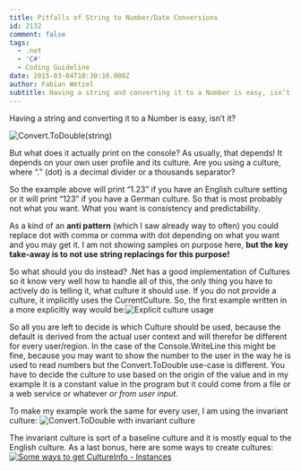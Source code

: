 ```yaml
---
title: Pitfalls of String to Number/Date Conversions
id: 2132
comment: false
tags:
  - .net
  - 'C#'
  - Coding Guideline
date: 2015-03-04T10:30:16.000Z
author: Fabian Wetzel
subtitle: Having a string and converting it to a Number is easy, isn’t it?
---
```


Having a string and converting it to a Number is easy, isn’t it?

![Convert.ToDouble(string)](https://az275061.vo.msecnd.net/blogmedia/2015/03/convert_todouble_simple.png "Convert.ToDouble(string)")

But what does it actually print on the console? As usually, that depends! It depends on your own user profile and its culture. Are you using a culture, where “.” (dot) is a decimal divider or a thousands separator?

So the example above will print “1.23” if you have an English culture setting or it will print “123” if you have a German culture. So that is most probably not what you want. What you want is consistency and predictability.

As a kind of an **anti pattern** (which I saw already way to often) you could replace dot with comma or comma with dot depending on what you want and you may get it. I am not showing samples on purpose here, **but the key take-away is to not use string replacings for this purpose!**

So what should you do instead? .Net has a good implementation of Cultures so it know very well how to handle all of this, the only thing you have to actively do is telling it, what culture it should use. If you do not provide a culture, it implicitly uses the CurrentCulture. So, the first example written in a more explicitly way would be:![Explicit culture usage](https://az275061.vo.msecnd.net/blogmedia/2015/03/convert_todouble_explicit.png "Explicit culture usage")

So all you are left to decide is which Culture should be used, because the default is derived from the actual user context and will therefor be different for every user/region. In the case of the Console.WriteLine this might be fine, because you may want to show the number to the user in the way he is used to read numbers but the Convert.ToDouble use-case is different. You have to decide the culture to use based on the origin of the value and in my example it is a constant value in the program but it could come from a file or a web service or whatever _or from user input_.

To make my example work the same for every user, I am using the invariant culture:
![Convert.ToDouble with invariant culture](https://az275061.vo.msecnd.net/blogmedia/2015/03/convert_todouble_invariant_culture.png "Convert.ToDouble with invariant culture")

The invariant culture is sort of a baseline culture and it is mostly equal to the English culture. As a last bonus, here are some ways to create cultures:[![Some ways to get CultureInfo - Instances](https://az275061.vo.msecnd.net/blogmedia/2015/03/some_cultures_thumb.png "Some ways to get CultureInfo - Instances")](https://az275061.vo.msecnd.net/blogmedia/2015/03/some_cultures.png)
